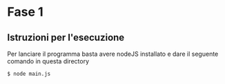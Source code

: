 # Fase 1

## Istruzioni per l'esecuzione

Per lanciare il programma basta avere nodeJS installato e dare il seguente comando in questa directory

```
$ node main.js
```